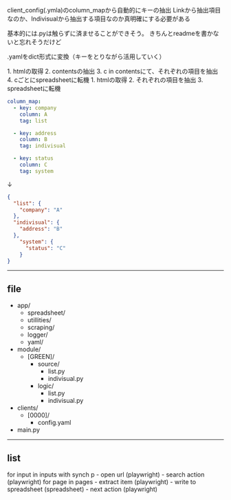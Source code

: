 client_config(.ymla)のcolumn_mapから自動的にキーの抽出
Linkから抽出項目なのか、Indivisualから抽出する項目なのか真明確にする必要がある

基本的には.pyは触らずに済ませることができそう。
きちんとreadmeを書かないと忘れそうだけど

.yamlをdict形式に変換（キーをとりながら活用していく）

<list>
1. htmlの取得
2. contentsの抽出
3. c in contentsにて、それぞれの項目を抽出
4. cごとにspreadsheetに転機

<indivisual>
1. htmlの取得
2. それぞれの項目を抽出
3. spreadsheetに転機

```yaml
column_map:
  - key: company
    column: A
    tag: list

  - key: address
    column: B
    tag: indivisual

  - key: status
    column: C
    tag: system
```

↓

```json
{
  "list": {
    "company": "A"
  },
  "indivisual": {
    "address": "B"
  },
    "system": {
      "status": "C"
    }
}
```

-----------------------

## file
- app/
  - spreadsheet/
  - utillities/
  - scraping/
  - logger/
  - yaml/
- module/
  - [GREEN]/
    - source/
      - list.py
      - indivisual.py
    - logic/
      - list.py
      - indivisual.py
- clients/
  - [0000]/
    - config.yaml
- main.py

-----------------------

## list
for input in inputs
  with synch p
    - open url (playwright)
    - search action (playwright)
    for page in pages
      - extract item (playwright)
      - write to spreadsheet (spreadsheet)
      - next action (playwright)

